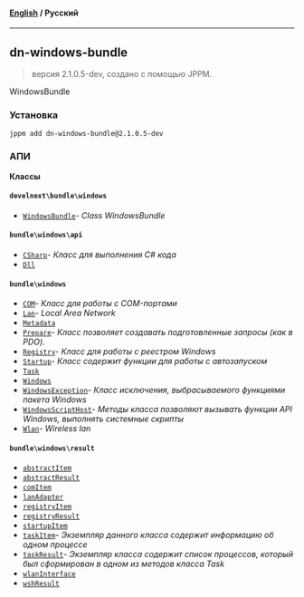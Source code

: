 #### [English](README.md) / **Русский**

---

## dn-windows-bundle
> версия 2.1.0.5-dev, создано с помощью JPPM.

WindowsBundle

### Установка
```
jppm add dn-windows-bundle@2.1.0.5-dev
```

### АПИ
**Классы**

#### `develnext\bundle\windows`

- [`WindowsBundle`](classes/develnext/bundle/windows/WindowsBundle.ru.md)- _Class WindowsBundle_

#### `bundle\windows\api`

- [`CSharp`](classes/bundle/windows/api/CSharp.ru.md)- _Класс для выполнения C# кода_
- [`Dll`](classes/bundle/windows/api/Dll.ru.md)

#### `bundle\windows`

- [`COM`](classes/bundle/windows/COM.ru.md)- _Класс для работы с COM-портами_
- [`Lan`](classes/bundle/windows/Lan.ru.md)- _Local Area Network_
- [`Metadata`](classes/bundle/windows/Metadata.ru.md)
- [`Prepare`](classes/bundle/windows/Prepare.ru.md)- _Класс позволяет создавать подготовленные запросы (как в PDO)._
- [`Registry`](classes/bundle/windows/Registry.ru.md)- _Класс для работы с реестром Windows_
- [`Startup`](classes/bundle/windows/Startup.ru.md)- _Класс содержит функции для работы с автозапуском_
- [`Task`](classes/bundle/windows/Task.ru.md)
- [`Windows`](classes/bundle/windows/Windows.ru.md)
- [`WindowsException`](classes/bundle/windows/WindowsException.ru.md)- _Класс исключения, выбрасываемого функциями пакета Windows_
- [`WindowsScriptHost`](classes/bundle/windows/WindowsScriptHost.ru.md)- _Методы класса позволяют вызывать функции API Windows, выполнять системные скрипты_
- [`Wlan`](classes/bundle/windows/Wlan.ru.md)- _Wireless lan_

#### `bundle\windows\result`

- [`abstractItem`](classes/bundle/windows/result/abstractItem.ru.md)
- [`abstractResult`](classes/bundle/windows/result/abstractResult.ru.md)
- [`comItem`](classes/bundle/windows/result/comItem.ru.md)
- [`lanAdapter`](classes/bundle/windows/result/lanAdapter.ru.md)
- [`registryItem`](classes/bundle/windows/result/registryItem.ru.md)
- [`registryResult`](classes/bundle/windows/result/registryResult.ru.md)
- [`startupItem`](classes/bundle/windows/result/startupItem.ru.md)
- [`taskItem`](classes/bundle/windows/result/taskItem.ru.md)- _Экземпляр данного класса содержит информацию об одном процессе_
- [`taskResult`](classes/bundle/windows/result/taskResult.ru.md)- _Экземпляр класса содержит список процессов, который был сформирован в одном из методов класса Task_
- [`wlanInterface`](classes/bundle/windows/result/wlanInterface.ru.md)
- [`wshResult`](classes/bundle/windows/result/wshResult.ru.md)